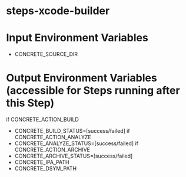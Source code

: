 steps-xcode-builder
===================

# Input Environment Variables
- CONCRETE_SOURCE_DIR

# Output Environment Variables (accessible for Steps running after this Step)
if CONCRETE_ACTION_BUILD
  - CONCRETE_BUILD_STATUS=[success/failed]
if CONCRETE_ACTION_ANALYZE
  - CONCRETE_ANALYZE_STATUS=[success/failed]
if CONCRETE_ACTION_ARCHIVE
  - CONCRETE_ARCHIVE_STATUS=[success/failed]
  - CONCRETE_IPA_PATH
  - CONCRETE_DSYM_PATH